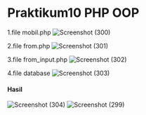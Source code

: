 # Praktikum10 PHP OOP
1.file mobil.php
![Screenshot (300)](https://github.com/Thoriq150/pt9_PHP_OOP/assets/115950790/02f8374d-9c97-4582-8686-291cadf89b88)

2.file from.php
![Screenshot (301)](https://github.com/Thoriq150/pt9_PHP_OOP/assets/115950790/4b909eaf-3651-445d-a1c9-f1670331827d)

3.file from_input.php
![Screenshot (302)](https://github.com/Thoriq150/pt9_PHP_OOP/assets/115950790/f232b287-3d1e-408a-81a2-499813efb516)

4.file database
![Screenshot (303)](https://github.com/Thoriq150/pt9_PHP_OOP/assets/115950790/49e5a445-fc60-41cc-9596-c69e0e3cd060)
 #### Hasil
 ![Screenshot (304)](https://github.com/Thoriq150/pt9_PHP_OOP/assets/115950790/a1706731-169c-4bdf-8de4-b97d7eca4c39)
![Screenshot (299)](https://github.com/Thoriq150/pt9_PHP_OOP/assets/115950790/f3dbc676-3520-4162-aaba-359855f55e58)
